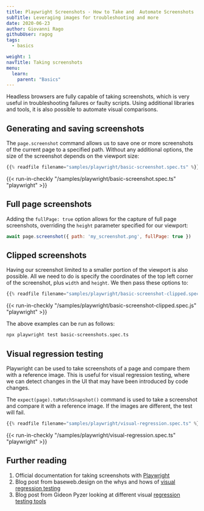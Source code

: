 ```yaml
---
title: Playwright Screenshots - How to Take and  Automate Screenshots
subTitle: Leveraging images for troubleshooting and more
date: 2020-06-23
author: Giovanni Rago
githubUser: ragog
tags:
  - basics

weight: 1
navTitle: Taking screenshots
menu:
  learn:
    parent: "Basics"
---
```


Headless browsers are fully capable of taking screenshots, which is very useful in troubleshooting failures or faulty scripts. Using additional libraries and tools, it is also possible to automate visual comparisons.

<!-- more -->

## Generating and saving screenshots

The `page.screenshot` command allows us to save one or more screenshots of the current page to a specified path. Without any additional options, the size of the screenshot depends on the viewport size:

```ts {title="basic-screenshot.spec.ts"}
{{% readfile filename="samples/playwright/basic-screenshot.spec.ts" %}}
```
{{< run-in-checkly "/samples/playwright/basic-screenshot.spec.ts" "playwright"  >}}

## Full page screenshots

Adding the `fullPage: true` option allows for the capture of full page screenshots, overriding the `height` parameter specified for our viewport:

```js
await page.screenshot({ path: 'my_screenshot.png', fullPage: true })
```

## Clipped screenshots

Having our screenshot limited to a smaller portion of the viewport is also possible. All we need to do is specify the coordinates of the top left corner of the screenshot, plus `width` and `height`. We then pass these options to:

```ts {title="basic-screenshot-clipped.spec.ts"}
{{% readfile filename="samples/playwright/basic-screenshot-clipped.spec.ts" %}}
```
{{< run-in-checkly "/samples/playwright/basic-screenshot-clipped.spec.js" "playwright"  >}}

The above examples can be run as follows:
```sh
npx playwright test basic-screenshots.spec.ts
```

## Visual regression testing

Playwright can be used to take screenshots of a page and compare them with a reference image. This is useful for visual 
regression testing, where we can detect changes in the UI that may have been introduced by code changes.

The `expect(page).toMatchSnapshot()` command is used to take a screenshot and compare it with a reference image. If the images are different, the test will fail.

```ts {title="visual-regression.spec.ts"}
{{% readfile filename="samples/playwright/visual-regression.spec.ts" %}}
```
{{< run-in-checkly "/samples/playwright/visual-regression.spec.ts" "playwright"  >}}


## Further reading
1. Official documentation for taking screenshots with [Playwright](https://playwright.dev/docs/verification?_highlight=screenshot#screenshots)
2. Blog post from baseweb.design on the whys and hows of [visual regression testing](https://baseweb.design/blog/visual-regression-testing/)
3. Blog post from Gideon Pyzer looking at different visual [regression testing tools](https://gideonpyzer.dev/blog/2018/06/25/visual-regression-testing/)
